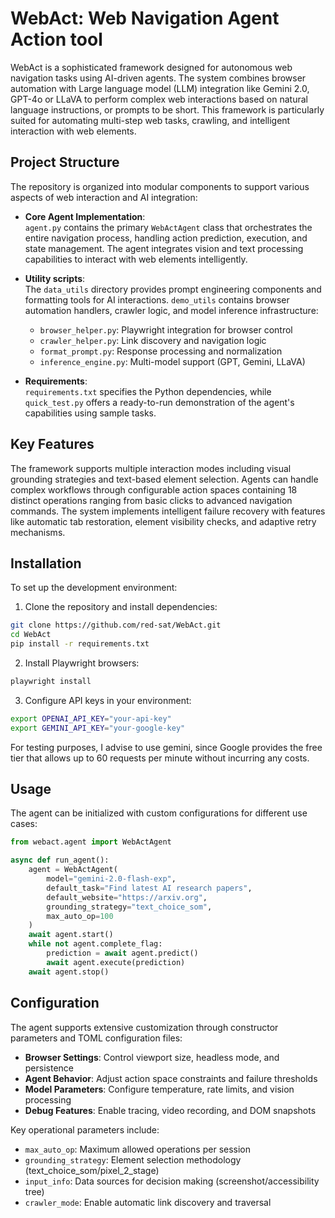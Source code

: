 
# WebAct: Web Navigation Agent Action tool 

WebAct is a sophisticated framework designed for autonomous web navigation tasks using AI-driven agents. The system combines browser automation with Large language model (LLM) integration like Gemini 2.0, GPT-4o or LLaVA to perform complex web interactions based on natural language instructions, or prompts to be short. This framework is particularly suited for automating multi-step web tasks, crawling, and intelligent interaction with web elements.

## Project Structure

The repository is organized into modular components to support various aspects of web interaction and AI integration:

- **Core Agent Implementation**:  
  `agent.py` contains the primary `WebActAgent` class that orchestrates the entire navigation process, handling action prediction, execution, and state management. The agent integrates vision and text processing capabilities to interact with web elements intelligently.

- **Utility scripts**:  
  The `data_utils` directory provides prompt engineering components and formatting tools for AI interactions. `demo_utils` contains browser automation handlers, crawler logic, and model inference infrastructure:
  - `browser_helper.py`: Playwright integration for browser control
  - `crawler_helper.py`: Link discovery and navigation logic
  - `format_prompt.py`: Response processing and normalization
  - `inference_engine.py`: Multi-model support (GPT, Gemini, LLaVA)

- **Requirements**:  
  `requirements.txt` specifies the Python dependencies, while `quick_test.py` offers a ready-to-run demonstration of the agent's capabilities using sample tasks.

## Key Features

The framework supports multiple interaction modes including visual grounding strategies and text-based element selection. Agents can handle complex workflows through configurable action spaces containing 18 distinct operations ranging from basic clicks to advanced navigation commands. The system implements intelligent failure recovery with features like automatic tab restoration, element visibility checks, and adaptive retry mechanisms.

## Installation

To set up the development environment:

1. Clone the repository and install dependencies:
```bash
git clone https://github.com/red-sat/WebAct.git
cd WebAct
pip install -r requirements.txt
```

2. Install Playwright browsers:
```bash
playwright install
```

3. Configure API keys in your environment:
```bash
export OPENAI_API_KEY="your-api-key"
export GEMINI_API_KEY="your-google-key"
```

For testing purposes, I advise to use gemini, since Google provides the free tier that allows up to 60 requests per minute without incurring any costs.  

## Usage

The agent can be initialized with custom configurations for different use cases:

```python
from webact.agent import WebActAgent

async def run_agent():
    agent = WebActAgent(
        model="gemini-2.0-flash-exp",
        default_task="Find latest AI research papers",
        default_website="https://arxiv.org",
        grounding_strategy="text_choice_som",
        max_auto_op=100
    )
    await agent.start()
    while not agent.complete_flag:
        prediction = await agent.predict()
        await agent.execute(prediction)
    await agent.stop()
```

## Configuration

The agent supports extensive customization through constructor parameters and TOML configuration files:

- **Browser Settings**: Control viewport size, headless mode, and persistence
- **Agent Behavior**: Adjust action space constraints and failure thresholds
- **Model Parameters**: Configure temperature, rate limits, and vision processing
- **Debug Features**: Enable tracing, video recording, and DOM snapshots

Key operational parameters include:
- `max_auto_op`: Maximum allowed operations per session
- `grounding_strategy`: Element selection methodology (text_choice_som/pixel_2_stage)
- `input_info`: Data sources for decision making (screenshot/accessibility tree)
- `crawler_mode`: Enable automatic link discovery and traversal
